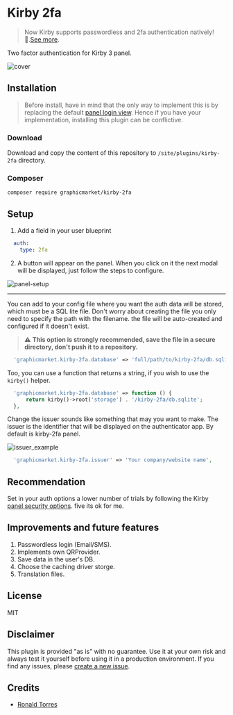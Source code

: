 # Kirby 2fa

> Now Kirby supports passwordless and 2fa authentication natively!🤩.[See more](https://getkirby.com/docs/reference/system/options/auth).

Two factor authentication for Kirby 3 panel.

![cover](https://raw.githubusercontent.com/graphicmarket/kirby-2fa/develop/.github/cover%20kiby2fa.png)

## Installation

>Before install, have in mind that the only way to implement this is by replacing the default [panel login view](https://getkirby.com/docs/reference/plugins/extensions/panel-login). Hence if you have your implementation, installing this plugin can be conflictive.

### Download

Download and copy the content of this repository to `/site/plugins/kirby-2fa` directory.

### Composer

```
composer require graphicmarket/kirby-2fa
```

## Setup

1. Add a field in your user blueprint
  ```yaml
    auth:
      type: 2fa
  ```

2. A button will appear on the panel. When you click on it the next modal will be displayed, just follow the steps to configure.

![panel-setup](https://raw.githubusercontent.com/graphicmarket/kirby-2fa/develop/.github/Panel%20setup%201.png)

****

You can add to your config file where you want the auth data will be stored, which must be a SQL lite file. Don't worry about creating the file you only need to specify the path with the filename. the file will be auto-created and configured if it doesn't exist.

>:warning: **This option is strongly recommended, save the file in a secure directory, don't push it to a repository.**


```php
  'graphicmarket.kirby-2fa.database' => 'full/path/to/kirby-2fa/db.sqlite'
```

Too, you can use a function that returns a string, if you wish to use the `kirby()` helper.

```php
  'graphicmarket.kirby-2fa.database' => function () {
      return kirby()->root('storage') . '/kirby-2fa/db.sqlite';
  },
```

Change the issuer sounds like something that may you want to make. The issuer is the identifier that will be displayed on the authenticator app. By default is kirby-2fa panel.

![issuer_example](https://raw.githubusercontent.com/graphicmarket/kirby-2fa/develop/.github/issuer%20exaple.png)

```php
  'graphicmarket.kirby-2fa.issuer' => 'Your company/website name',
```

## Recommendation

Set in your auth options a lower number of trials by following the Kirby [panel security options](https://getkirby.com/docs/reference/system/options/auth). five its ok for me.

## Improvements and future features

1. Passwordless login (Email/SMS).
2. Implements own QRProvider.
3. Save data in the user's DB.
4. Choose the caching driver storge.
5. Translation files.

## License

MIT

## Disclaimer

This plugin is provided "as is" with no guarantee. Use it at your own risk and always test it yourself before using it in a production environment. If you find any issues, please [create a new issue](https://github.com/graphicmarket/kirby-2fa/issues/new/choose).

## Credits

- [Ronald Torres](https://github.com/ronaldtorres)

